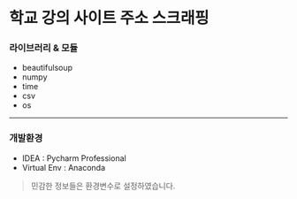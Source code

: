 # 학교 강의 사이트 주소 스크래핑

### 라이브러리 & 모듈
- beautifulsoup
- numpy
- time
- csv
- os
---------------
### 개발환경
- IDEA : Pycharm Professional
- Virtual Env : Anaconda

> 민감한 정보들은 환경변수로 설정하였습니다.
